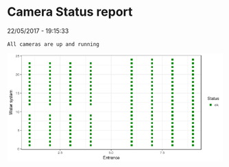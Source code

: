 Camera Status report
================
22/05/2017 - 19:15:33

    All cameras are up and running

![](camreport_files/figure-markdown_github/unnamed-chunk-2-1.png)
